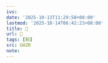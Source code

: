 ```yaml
---
ivs:
date: '2025-10-13T11:29:58+08:00'
lastmod: '2025-10-14T06:42:23+08:00'
title: 󰣺
url: 󰣺
tags: [嗀]
src: GHZR
note:
---
```

